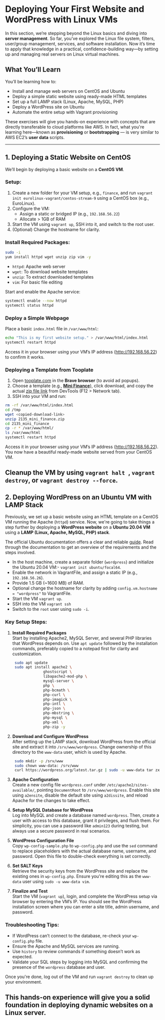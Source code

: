 # Deploying Your First Website and WordPress with Linux VMs

In this section, we’re stepping beyond the Linux basics and diving into **server management**. So far, you’ve explored the Linux file system, filters, user/group management, services, and software installation. Now it’s time to apply that knowledge in a practical, confidence-building way—by setting up and managing real servers on Linux virtual machines.

## What You’ll Learn

You’ll be learning how to:

- Install and manage web servers on CentOS and Ubuntu
- Deploy a simple static website using ready-made HTML templates
- Set up a full LAMP stack (Linux, Apache, MySQL, PHP)
- Deploy a WordPress site on Ubuntu
- Automate the entire setup with Vagrant provisioning

These exercises will give you hands-on experience with concepts that are directly transferable to cloud platforms like AWS. In fact, what you're learning here—known as **provisioning** or **bootstrapping** — is very similar to AWS EC2’s **user data** scripts.

---

## 1. Deploying a Static Website on CentOS

We’ll begin by deploying a basic website on a **CentOS VM**.

### Setup:

1. Create a new folder for your VM setup, e.g., `finance`, and run `vagrant init eurolinux-vagrant/centos-stream-9` using a CentOS box (e.g., EuroLinux).
2. Configure the VM:
   - Assign a static or bridged IP (e.g., `192.168.56.22`)
   - Allocate > 1GB of RAM
3. Start the VM using `vagrant up`, SSH into it, and switch to the root user.
4. (Optional) Change the hostname for clarity.

### Install Required Packages:

```bash
sudo -i
yum install httpd wget unzip zip vim -y
```

- `httpd`: Apache web server
- `wget`: To download website templates
- `unzip`: To extract downloaded templates
- `vim`: For basic file editing

Start and enable the Apache service:

```bash
systemctl enable --now httpd
systemctl status httpd
```

### Deploy a Simple Webpage

Place a basic `index.html` file in `/var/www/html`:

```bash
echo "This is my first website setup." > /var/www/html/index.html
systemctl restart httpd
```

Access it in your browser using your VM’s IP address (http://192.168.56.22) to confirm it works.

### Deploying a Template from Tooplate

1. Open [tooplate.com](https://www.tooplate.com) in the **Brave browser** (to avoid ad popups).
2. Choose a template (e.g., **[Mini Finance](https://www.tooplate.com/view/2135-mini-finance)**), click download, and copy the actual [zip file link](https://www.tooplate.com/zip-templates/2135_mini_finance.zip) from DevTools (F12 > Network tab).
3. SSH into your VM and run:

```bash
rm -rf /var/www/html/index.html
cd /tmp
wget <copied-download-link>
unzip 2135_mini_finance.zip
cd 2135_mini_finance
cp -r * /var/www/html/
ls /var/www/html
systemctl restart httpd
```

Access it in your browser using your VM’s IP address (http://192.168.56.22). You now have a beautiful ready-made website served from your CentOS VM.

## Cleanup the VM by using `vagrant halt `, `vagrant destroy`, or `vagrant destroy --force`.

## 2. Deploying WordPress on an Ubuntu VM with LAMP Stack

Previously, we set up a basic website using an HTML template on a CentOS VM running the Apache (`httpd`) service. Now, we're going to take things a step further by deploying a **WordPress website** on a **Ubuntu 20.04 VM** using a **LAMP (Linux, Apache, MySQL, PHP) stack**.

The official Ubuntu documentation offers a clear and reliable [guide](https://ubuntu.com/tutorials/install-and-configure-wordpress#1-overview). Read through the documentation to get an overview of the requirements and the steps involved.

- In the host machine, create a separate folder (`wordpress`) and initialize the Ubuntu 20.04 VM:- `vagrant init ubuntu/focal64`.
- Enable the network in VagrantFile, and assign a static IP (e.g., `192.168.56.26`).
- Provide 1.5 GB (~1600 MB) of RAM.
- Optional change the hostname for clarity by adding `config.vm.hostname = "wordpress"` to VagrantFile.
- Start the VM `vagrant up`.
- SSH into the VM `vagrant ssh`
- Switch to the `root` user using `sudo -i`.

### Key Setup Steps:

1. **Install Required Packages**  
   Start by installing Apache2, MySQL Server, and several PHP libraries that WordPress depends on. Use `apt update` followed by the installation commands, preferably copied to a notepad first for clarity and customization.

   ```bash
    sudo apt update
    sudo apt install apache2 \
                 ghostscript \
                 libapache2-mod-php \
                 mysql-server \
                 php \
                 php-bcmath \
                 php-curl \
                 php-imagick \
                 php-intl \
                 php-json \
                 php-mbstring \
                 php-mysql \
                 php-xml \
                 php-zip -y
   ```

2. **Download and Configure WordPress**  
   After setting up the LAMP stack, download WordPress from the official site and extract it into `/srv/www/wordpress`. Change ownership of this directory to the `www-data` user, which is used by Apache.

   ```bash
    sudo mkdir -p /srv/www
    sudo chown www-data: /srv/www
    curl https://wordpress.org/latest.tar.gz | sudo -u www-data tar zx -C /srv/www
   ```

3. **Apache Configuration**  
   Create a new config file `wordpress.conf` under `/etc/apache2/sites-available/`, pointing `DocumentRoot` to `/srv/www/wordpress`. Enable this site using `a2ensite`, disable the default site using `a2dissite`, and reload Apache for the changes to take effect.

4. **Setup MySQL Database for WordPress**  
   Log into MySQL and create a database named `wordpress`. Then, create a user with access to this database, grant it privileges, and flush them. For simplicity, you can use a password like `admin123` during testing, but always use a secure password in real scenarios.

5. **WordPress Configuration File**  
   Copy `wp-config-sample.php` to `wp-config.php` and use the `sed` command to replace placeholders with the actual database name, username, and password. Open this file to double-check everything is set correctly.

6. **Set SALT Keys**  
   Retrieve the security keys from the WordPress site and replace the existing ones in `wp-config.php`. Ensure you're editing this as the `www-data` user using `sudo -u www-data vim`.

7. **Finalize and Test**  
   Start the VM (`vagrant up`), login, and complete the WordPress setup via browser by entering the VM’s IP. You should see the WordPress installation screen where you can enter a site title, admin username, and password.

### Troubleshooting Tips:

- If WordPress can’t connect to the database, re-check your `wp-config.php` file.
- Ensure the Apache and MySQL services are running.
- Use `history` to review commands if something doesn’t work as expected.
- Validate your SQL steps by logging into MySQL and confirming the presence of the `wordpress` database and user.

Once you're done, log out of the VM and run `vagrant destroy` to clean up your environment.

## This hands-on experience will give you a solid foundation in deploying dynamic websites on a Linux server.
